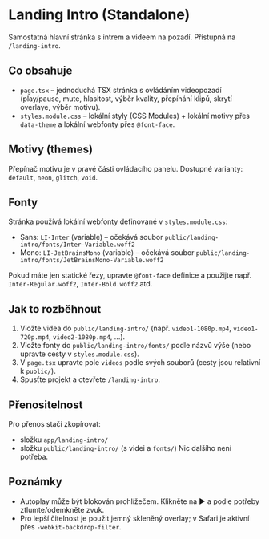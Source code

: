 # Landing Intro (Standalone)

Samostatná hlavní stránka s intrem a videem na pozadí. Přístupná na `/landing-intro`.

## Co obsahuje
- `page.tsx` – jednoduchá TSX stránka s ovládáním videopozadí (play/pause, mute, hlasitost, výběr kvality, přepínání klipů, skrytí overlaye, výběr motivu).
- `styles.module.css` – lokální styly (CSS Modules) + lokální motivy přes `data-theme` a lokální webfonty přes `@font-face`.

## Motivy (themes)
Přepínač motivu je v pravé části ovládacího panelu. Dostupné varianty: `default`, `neon`, `glitch`, `void`.

## Fonty
Stránka používá lokální webfonty definované v `styles.module.css`:
- Sans: `LI-Inter` (variable) – očekává soubor `public/landing-intro/fonts/Inter-Variable.woff2`
- Mono: `LI-JetBrainsMono` (variable) – očekává soubor `public/landing-intro/fonts/JetBrainsMono-Variable.woff2`

Pokud máte jen statické řezy, upravte `@font-face` definice a použijte např. `Inter-Regular.woff2`, `Inter-Bold.woff2` atd.

## Jak to rozběhnout
1. Vložte videa do `public/landing-intro/` (např. `video1-1080p.mp4`, `video1-720p.mp4`, `video2-1080p.mp4`, ...).
2. Vložte fonty do `public/landing-intro/fonts/` podle názvů výše (nebo upravte cesty v `styles.module.css`).
3. V `page.tsx` upravte pole `videos` podle svých souborů (cesty jsou relativní k `public/`).
4. Spusťte projekt a otevřete `/landing-intro`.

## Přenositelnost
Pro přenos stačí zkopírovat:
- složku `app/landing-intro/`
- složku `public/landing-intro/` (s videi a `fonts/`)
Nic dalšího není potřeba.

## Poznámky
- Autoplay může být blokován prohlížečem. Klikněte na ▶ a podle potřeby ztlumte/odemkněte zvuk.
- Pro lepší čitelnost je použit jemný skleněný overlay; v Safari je aktivní přes `-webkit-backdrop-filter`.
